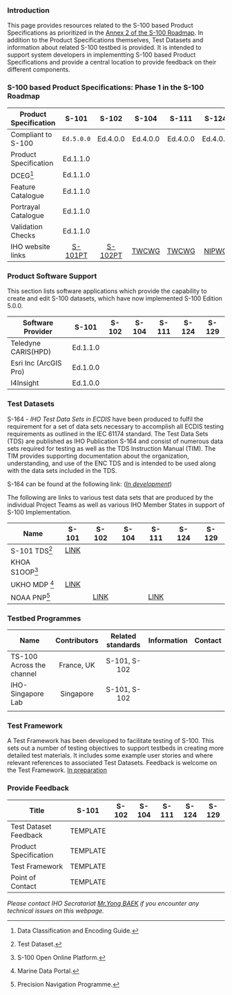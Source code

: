 ### Introduction
This page provides resources related to the S-100 based Product Specifications as prioritized in the [Annex 2 of the S-100 Roadmap](https://iho.int/uploads/user/About%20IHO/Council/S-100_ImplementationStrategy/S-100%20Roadmap_Annex_2_v2.0_July2022.pdf). In addition to the Product Specifications themselves, Test Datasets and information about related S-100 testbed is provided. It is intended to support system developers in implementting S-100 based Product Specifications and provide a central location to provide feedback on their different components.

### S-100 based Product Specifications: Phase 1 in the S-100 Roadmap

| Product Specification | S-101      | S-102    |  S-104    |  S-111    |  S-124    |  S-129    |      
| ----------------------|:----------:|:--------:|:---------:|:---------:|:---------:|:---------:|
| Compliant to S-100    | `Ed.5.0.0` | Ed.4.0.0 | Ed.4.0.0  | Ed.4.0.0  | Ed.4.0.0  | Ed.4.0.0  |
| Product Specification | Ed.1.1.0   |          |           |           |           |           |
| DCEG[^1]              | Ed.1.1.0   |          |           |           |           |           |
| Feature Catalogue     | Ed.1.1.0   |          |           |           |           |           |
| Portrayal Catalogue   | Ed.1.1.0   |          |           |           |           |           |
| Validation Checks     | Ed.1.1.0   |          |           |           |           |           |
| IHO website links     |[S-101PT](https:www.iho.int)|[S-102PT](https:www.iho.int)| [TWCWG](https:www.iho.int)| [TWCWG](https:www.iho.int) |[NIPWG](https:www.iho.int)| [S-129PT](https:www.iho.int)|




### Product Software Support
This section lists software applications which provide the capability to create and edit S-100 datasets, which have now implemented S-100 Edition 5.0.0.


| Software Provider      | S-101      | S-102    |  S-104    |  S-111    |  S-124    |  S-129    |      
| -----------------------|:----------:|:--------:|:---------:|:---------:|:---------:|:---------:|
| Teledyne CARIS(HPD)    |Ed.1.1.0    |          |           |           |           |           |
| Esri Inc (ArcGIS Pro)  | Ed.1.0.0   |          |           |           |           |           |
| I4Insight              | Ed.1.0.0   |          |           |           |           |           |



### Test Datasets
S-164 *- IHO Test Data Sets in ECDIS* have been produced to fulfil the requirement for a set of data sets necessary to accomplish all ECDIS testing requirements as outlined in the IEC 61174 standard.  The Test Data Sets (TDS) are published as IHO Publication S-164 and consist of numerous data sets required for testing as well as the TDS Instruction Manual (TIM).  The TIM provides supporting documentation about the organization, understanding, and use of the ENC TDS and is intended to be used along with the data sets included in the TDS. 

S-164 can be found at the following link: (*[In development](https://github.com/iho-ohi/S-164-Sub-Group)*) 

The following are links to various test data sets that are produced by the individual Project Teams as well as various IHO Member States in support of S-100 Implementation. 


| Name                                | S-101      | S-102    |  S-104    |  S-111    |  S-124    |  S-129    |      
| ------------------------------------|:----------:|:--------:|:---------:|:---------:|:---------:|:---------:|
| S-101 TDS[^2]                           |[LINK](https://github.com/iho-ohi/S-101-Test-Datasets)    |          |           |           |           |           |
| KHOA S1OOP[^3] |            |          |           |           |           |           |
| UKHO MDP  [^4] | [LINK](https://datahub.admiralty.co.uk/portal/apps/sites/#/marine-data-portal/pages/s-100)   |          |           |           |           |           |
| NOAA PNP[^5] |          |  [LINK](https://beta.marinenavigation.noaa.gov/gateway/)        |           |[LINK](https://beta.marinenavigation.noaa.gov/gateway/)      |           |           |


### Testbed Programmes


| Name                      | Contributors| Related standards    |  Information   | Contact    |        
| --------------------------|:-----------:|:--------------------:|:--------------:|:----------:|
| TS-100 Across the channel |France, UK   | S-101, S-102         |                |            | 
| IHO-Singapore Lab         |Singapore    | S-101, S-102         |                |            |  
|                           |             |                      |                |            |



### Test Framework

A Test Framework has been developed to facilitate testing of S-100. This sets out a number of testing objectives to support testbeds in creating more detailed test materials. It includes some example user stories and where relevant references to associated Test Datasets. Feedback is welcome on the Test Framework. [In preparation](https://iho-ohi.github.io/S100Resources/)


### Provide Feedback

| Title                  | S-101      | S-102    |  S-104    |  S-111    |  S-124    |  S-129    |      
| -----------------------|:----------:|:--------:|:---------:|:---------:|:---------:|:---------:|
| Test Dataset Feedback  |TEMPLATE    |          |           |           |           |           |
| Product Specification  | TEMPLATE   |          |           |           |           |           |
| Test Framework         | TEMPLATE   |          |           |           |           |           |
| Point of Contact       | TEMPLATE   |          |           |           |           |           |


[^1]: Data Classification and Encoding Guide.
[^2]: Test Dataset.
[^3]: S-100 Open Online Platform.
[^4]: Marine Data Portal.
[^5]: Precision Navigation Programme.


    
*Please contact IHO Secratariat [Mr.Yong BAEK](mailto:yong.baek@iho.int) if you encounter any technical issues on this webpage.*


